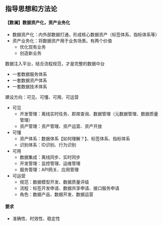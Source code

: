 ## 指导思想和方法论

#### 【数澜】数据资产化，资产业务化
- 数据资产化：内外部数据打通，形成核心数据资产（标签体系、指标体系等）
- 资产业务化：将数据资产用于业务场景。有两个价值
    - 优化现有业务
    - 创造新业务

数据注入平台，结合流程规范，才是完整的数据中台
- 一套数据服务体系
- 一套数据资产体系
- 一套数据技术体系

建设方向：可见、可懂、可用、可运营
- 可见
    - 开发管理：离线实时任务、即席查询、数据管理（元数据管理、数据质量管理）
    - 资产管理：资产管理、资产运营、资产开放
- 可懂
    - 资产体系：数据体系【如何理解？】、标签体系、指标体系
    - 识别体系：ID识别、行为识别
- 可用
    - 数据集成：离线同步、实时同步
    - 开发管理：监控管理、运维管理
    - 服务管理：API网关、应用管理
- 可运营
    - 规范：数据模型开发、数据质量评级
    - 流程：标签开发申请、数据共享申请、接口服务申请
    - 角色：数据产品、数据开发、数据运营


#### 要求
- 准确性、时效性、稳定性
